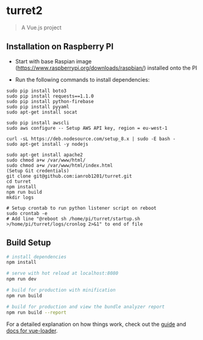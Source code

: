 # turret2

> A Vue.js project

## Installation on Raspberry PI

* Start with base Raspian image (https://www.raspberrypi.org/downloads/raspbian/) installed onto the PI

* Run the following commands to install dependencies:

```
sudo pip install boto3
sudo pip install requests==1.1.0
sudo pip install python-firebase
sudo pip install pyyaml
sudo apt-get install socat

sudo pip install awscli
sudo aws configure -- Setup AWS API key, region = eu-west-1

curl -sL https://deb.nodesource.com/setup_8.x | sudo -E bash -
sudo apt-get install -y nodejs

sudo apt-get install apache2
sudo chmod a+w /var/www/html/
sudo chmod a+w /var/www/html/index.html
(Setup Git credentials)
git clone git@github.com:ianrob1201/turret.git
cd turret
npm install
npm run build
mkdir logs

# Setup crontab to run python listener script on reboot
sudo crontab -e
# Add line "@reboot sh /home/pi/turret/startup.sh >/home/pi/turret/logs/cronlog 2>&1" to end of file
```

## Build Setup

``` bash
# install dependencies
npm install

# serve with hot reload at localhost:8080
npm run dev

# build for production with minification
npm run build

# build for production and view the bundle analyzer report
npm run build --report
```

For a detailed explanation on how things work, check out the [guide](http://vuejs-templates.github.io/webpack/) and [docs for vue-loader](http://vuejs.github.io/vue-loader).
